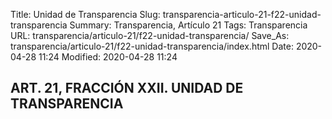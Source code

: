 Title: Unidad de Transparencia
Slug: transparencia-articulo-21-f22-unidad-transparencia
Summary: Transparencia, Artículo 21
Tags: Transparencia
URL: transparencia/articulo-21/f22-unidad-transparencia/
Save_As: transparencia/articulo-21/f22-unidad-transparencia/index.html
Date: 2020-04-28 11:24
Modified: 2020-04-28 11:24


## ART. 21, FRACCIÓN XXII. UNIDAD DE TRANSPARENCIA



